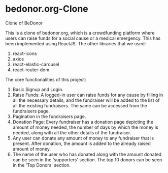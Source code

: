 # bedonor.org-Clone
Clone of BeDonor

This is a clone of bedonor.org, which is a crowdfunding platform where users can raise funds for a social cause or a medical emergency.
This has been implemented using ReactJS. 
The other libraries that we used: 

1) react-icons
2) axios
3) react-elastic-carousel
4) react-router-dom




The core functionalities of this project: 

1) Basic Signup and Login.
2) Raise Funds: A logged-in user can raise funds for any cause by filling in all the necessary details, and the fundraiser will be added to the list of all the existing fundraisers. The same can be accessed from the fundraisers page.
3) Pagination in the fundraisers page.
4) Donation Page: Every fundraiser has a donation page depicting the amount of money needed, the number of days by which the money is needed, along with all the other details of the fundraiser.
5) Any user can donate any amount of money to any fundraiser that is present. After donation, the amount is added to the already raised amount of money.
6) The name of the user who has donated along with the amount donated can be seen in the 'supporters' section. The top 10 donors can be seen in the 'Top Donors' section.